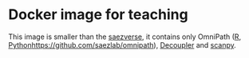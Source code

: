 # Docker image for teaching

This image is smaller than the [saezverse](https://github.com/saezlab/saezverse),
it contains only OmniPath ([R](https://saezlab.github.io/OmnipathR),
[Python]()https://github.com/saezlab/omnipath),
[Decoupler](https://github.com/saezlab/decoupler-py) and
[scanpy](https://scanpy.readthedocs.io/en/stable/).
